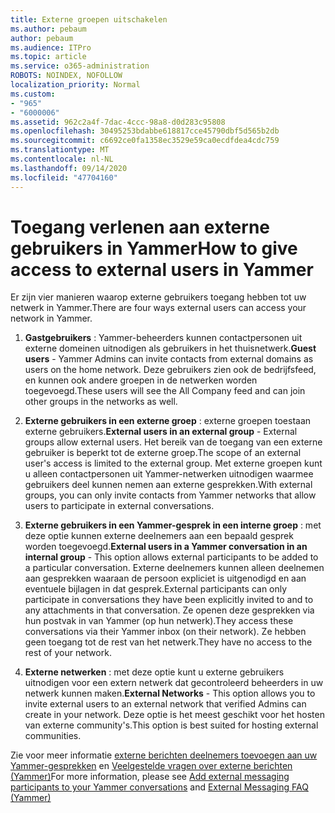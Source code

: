 ```yaml
---
title: Externe groepen uitschakelen
ms.author: pebaum
author: pebaum
ms.audience: ITPro
ms.topic: article
ms.service: o365-administration
ROBOTS: NOINDEX, NOFOLLOW
localization_priority: Normal
ms.custom:
- "965"
- "6000006"
ms.assetid: 962c2a4f-7dac-4ccc-98a8-d0d283c95808
ms.openlocfilehash: 30495253bdabbe618817cce45790dbf5d565b2db
ms.sourcegitcommit: c6692ce0fa1358ec3529e59ca0ecdfdea4cdc759
ms.translationtype: MT
ms.contentlocale: nl-NL
ms.lasthandoff: 09/14/2020
ms.locfileid: "47704160"
---
```

# <a name="how-to-give-access-to-external-users-in-yammer"></a><span data-ttu-id="06914-102">Toegang verlenen aan externe gebruikers in Yammer</span><span class="sxs-lookup"><span data-stu-id="06914-102">How to give access to external users in Yammer</span></span>

<span data-ttu-id="06914-103">Er zijn vier manieren waarop externe gebruikers toegang hebben tot uw netwerk in Yammer.</span><span class="sxs-lookup"><span data-stu-id="06914-103">There are four ways external users can access your network in Yammer.</span></span>
  
1. <span data-ttu-id="06914-104">**Gastgebruikers** : Yammer-beheerders kunnen contactpersonen uit externe domeinen uitnodigen als gebruikers in het thuisnetwerk.</span><span class="sxs-lookup"><span data-stu-id="06914-104">**Guest users** - Yammer Admins can invite contacts from external domains as users on the home network.</span></span> <span data-ttu-id="06914-105">Deze gebruikers zien ook de bedrijfsfeed, en kunnen ook andere groepen in de netwerken worden toegevoegd.</span><span class="sxs-lookup"><span data-stu-id="06914-105">These users will see the All Company feed and can join other groups in the networks as well.</span></span>

2. <span data-ttu-id="06914-106">**Externe gebruikers in een externe groep** : externe groepen toestaan externe gebruikers.</span><span class="sxs-lookup"><span data-stu-id="06914-106">**External users in an external group** - External groups allow external users.</span></span> <span data-ttu-id="06914-107">Het bereik van de toegang van een externe gebruiker is beperkt tot de externe groep.</span><span class="sxs-lookup"><span data-stu-id="06914-107">The scope of an external user's access is limited to the external group.</span></span> <span data-ttu-id="06914-108">Met externe groepen kunt u alleen contactpersonen uit Yammer-netwerken uitnodigen waarmee gebruikers deel kunnen nemen aan externe gesprekken.</span><span class="sxs-lookup"><span data-stu-id="06914-108">With external groups, you can only invite contacts from Yammer networks that allow users to participate in external conversations.</span></span>

3. <span data-ttu-id="06914-109">**Externe gebruikers in een Yammer-gesprek in een interne groep** : met deze optie kunnen externe deelnemers aan een bepaald gesprek worden toegevoegd.</span><span class="sxs-lookup"><span data-stu-id="06914-109">**External users in a Yammer conversation in an internal group** - This option allows external participants to be added to a particular conversation.</span></span> <span data-ttu-id="06914-110">Externe deelnemers kunnen alleen deelnemen aan gesprekken waaraan de persoon expliciet is uitgenodigd en aan eventuele bijlagen in dat gesprek.</span><span class="sxs-lookup"><span data-stu-id="06914-110">External participants can only participate in conversations they have been explicitly invited to and to any attachments in that conversation.</span></span> <span data-ttu-id="06914-111">Ze openen deze gesprekken via hun postvak in van Yammer (op hun netwerk).</span><span class="sxs-lookup"><span data-stu-id="06914-111">They access these conversations via their Yammer inbox (on their network).</span></span> <span data-ttu-id="06914-112">Ze hebben geen toegang tot de rest van het netwerk.</span><span class="sxs-lookup"><span data-stu-id="06914-112">They have no access to the rest of your network.</span></span>

4. <span data-ttu-id="06914-113">**Externe netwerken** : met deze optie kunt u externe gebruikers uitnodigen voor een extern netwerk dat gecontroleerd beheerders in uw netwerk kunnen maken.</span><span class="sxs-lookup"><span data-stu-id="06914-113">**External Networks** - This option allows you to invite external users to an external network that verified Admins can create in your network.</span></span> <span data-ttu-id="06914-114">Deze optie is het meest geschikt voor het hosten van externe community's.</span><span class="sxs-lookup"><span data-stu-id="06914-114">This option is best suited for hosting external communities.</span></span>

<span data-ttu-id="06914-115">Zie voor meer informatie [externe berichten deelnemers toevoegen aan uw Yammer-gesprekken](https://docs.microsoft.com/yammer/work-with-external-users/add-external-participants) en [Veelgestelde vragen over externe berichten (Yammer)](https://docs.microsoft.com/yammer/work-with-external-users/external-messaging-faq)</span><span class="sxs-lookup"><span data-stu-id="06914-115">For more information, please see [Add external messaging participants to your Yammer conversations](https://docs.microsoft.com/yammer/work-with-external-users/add-external-participants) and [External Messaging FAQ (Yammer)](https://docs.microsoft.com/yammer/work-with-external-users/external-messaging-faq)</span></span>
  